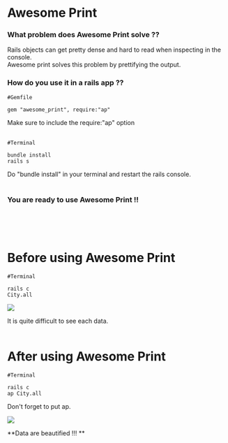 # Awesome Print

### **What problem does Awesome Print solve ??**

Rails objects can get pretty dense and hard to read when inspecting in the console. <br> 
Awesome print solves this problem by prettifying the output.
<br>

### **How do you use it in a rails app ??**
```
#Gemfile

gem "awesome_print", require:"ap"
```
Make sure to include the require:"ap" option
 <br>
 <br>

```
#Terminal

bundle install
rails s
```
Do "bundle install" in your terminal and restart the rails console.
<br>
<br>

### You are ready to use Awesome Print !!

<br>
<br>
<br>


# Before using Awesome Print

```
#Terminal

rails c
City.all
```

![](http://postfiles13.naver.net/MjAxNzAxMzFfMTk1/MDAxNDg1ODE1NDQ4NjE2.naI4nbsOSTvb8CRtfNGoEc80nynAAu7NDNWd0fhnEfgg.3F6Oh2khX7MV1PPTYdmSMieDWheiPIoUkrQnK4XpZLMg.PNG.nosugars/before.png?type=w3)

It is quite difficult to see each data.
<br>
<br>

# After using Awesome Print

```
#Terminal

rails c
ap City.all
```
Don't forget to put ap.

![](http://postfiles16.naver.net/MjAxNzAxMzFfNTcg/MDAxNDg1ODE1NDQ5NDA2.NiD0Ix-MWSEeHrm8ixJnrK8pWSGDkQI_GBSEt1SlNAwg.AsWwBUT1ddNg5DlV856DUK4nrM2nBrAn9GIVJxnYePcg.PNG.nosugars/after.png?type=w3)

**Data are beautified !!! **




